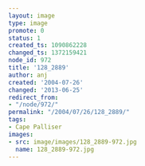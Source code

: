 ```yaml
---
layout: image
type: image
promote: 0
status: 1
created_ts: 1090862228
changed_ts: 1372159421
node_id: 972
title: '128_2889'
author: anj
created: '2004-07-26'
changed: '2013-06-25'
redirect_from:
- "/node/972/"
permalink: "/2004/07/26/128_2889/"
tags:
- Cape Palliser
images:
- src: image/images/128_2889-972.jpg
  name: 128_2889-972.jpg
---
```


